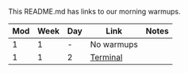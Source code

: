 This README.md has links to our morning warmups.

| Mod | Week | Day | Link                                                                                    | Notes |
| --- | ---- | --- | --------------------------------------------------------------------------------------- | ----- |
| 1   | 1    | -   | No warmups                                                                              |
| 1   | 1    | 2   | [Terminal](https://github.com/learn-co-curriculum/terminal_warmup_2_chi_ds/tree/master) |
